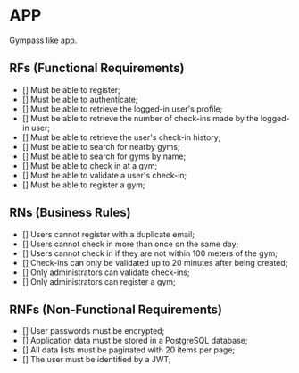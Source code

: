 # APP

Gympass like app.

## RFs (Functional Requirements)

- [] Must be able to register;
- [] Must be able to authenticate;
- [] Must be able to retrieve the logged-in user's profile;
- [] Must be able to retrieve the number of check-ins made by the logged-in user;
- [] Must be able to retrieve the user's check-in history;
- [] Must be able to search for nearby gyms;
- [] Must be able to search for gyms by name;
- [] Must be able to check in at a gym;
- [] Must be able to validate a user's check-in;
- [] Must be able to register a gym;

## RNs (Business Rules)

- [] Users cannot register with a duplicate email;
- [] Users cannot check in more than once on the same day;
- [] Users cannot check in if they are not within 100 meters of the gym;
- [] Check-ins can only be validated up to 20 minutes after being created;
- [] Only administrators can validate check-ins;
- [] Only administrators can register a gym;

## RNFs (Non-Functional Requirements)

- [] User passwords must be encrypted;
- [] Application data must be stored in a PostgreSQL database;
- [] All data lists must be paginated with 20 items per page;
- [] The user must be identified by a JWT;
